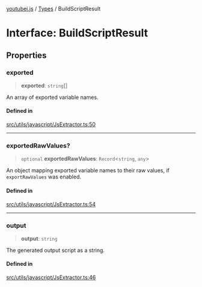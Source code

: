 [youtubei.js](../../../README.md) / [Types](../README.md) / BuildScriptResult

# Interface: BuildScriptResult

## Properties

### exported

> **exported**: `string`[]

An array of exported variable names.

#### Defined in

[src/utils/javascript/JsExtractor.ts:50](https://github.com/LuanRT/YouTube.js/blob/af92984523f90200a18314b94478a2697c9deab0/src/utils/javascript/JsExtractor.ts#L50)

***

### exportedRawValues?

> `optional` **exportedRawValues**: `Record`\<`string`, `any`\>

An object mapping exported variable names to their raw values, if `exportRawValues` was enabled.

#### Defined in

[src/utils/javascript/JsExtractor.ts:54](https://github.com/LuanRT/YouTube.js/blob/af92984523f90200a18314b94478a2697c9deab0/src/utils/javascript/JsExtractor.ts#L54)

***

### output

> **output**: `string`

The generated output script as a string.

#### Defined in

[src/utils/javascript/JsExtractor.ts:46](https://github.com/LuanRT/YouTube.js/blob/af92984523f90200a18314b94478a2697c9deab0/src/utils/javascript/JsExtractor.ts#L46)
